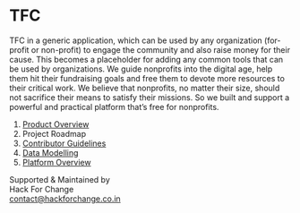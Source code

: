 # TFC
TFC in a generic application, which can be used by any organization (for-profit or non-profit) to engage the community and also raise money for their cause. This becomes a placeholder for adding any common tools that can be used by organizations. We guide nonprofits into the digital age, help them hit their fundraising goals and free them to devote more resources to their critical work. We believe that nonprofits, no matter their size, should not sacrifice their means to satisfy their missions. So we built and support a powerful and practical  platform that’s free for nonprofits.
1. [Product Overview](https://github.com/HackForChangeIN/TFC/blob/main/docs/Product%20Roadmap.md)
2. Project Roadmap
3. [Contributor Guidelines](https://github.com/HackForChangeIN/TFC/blob/main/docs/Contributor%20Guidelines.md)
4. [Data Modelling](https://github.com/HackForChangeIN/TFC/blob/main/docs/Data%20Modelling.md)
5. [Platform Overview](https://github.com/HackForChangeIN/TFC/blob/main/docs/Platform%20Overview.md)



Supported & Maintained by   
Hack For Change  
contact@hackforchange.co.in
